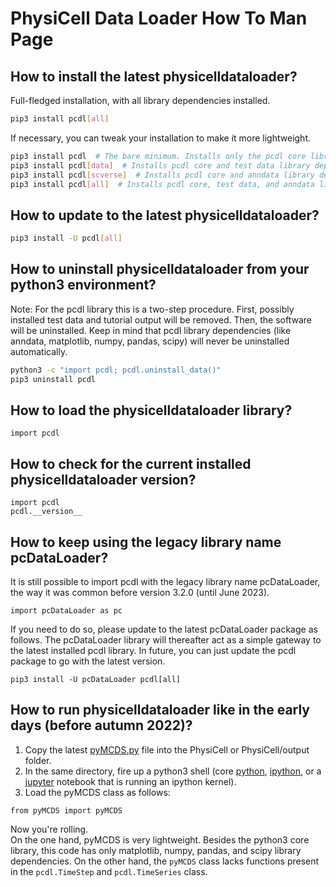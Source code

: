 # PhysiCell Data Loader How To Man Page

## How to install the latest physicelldataloader?

Full-fledged installation, with all library dependencies installed.
```bash
pip3 install pcdl[all]
```

If necessary, you can tweak your installation to make it more lightweight.
```bash
pip3 install pcdl  # The bare minimum. Installs only the pcdl core library dependencies.
pip3 install pcdl[data]  # Installs pcdl core and test data library dependencies.
pip3 install pcdl[scverse]  # Installs pcdl core and anndata library dependencies.
pip3 install pcdl[all]  # Installs pcdl core, test data, and anndata library dependencies.
```

## How to update to the latest physicelldataloader?

```bash
pip3 install -U pcdl[all]
```


## How to uninstall physicelldataloader from your python3 environment?

Note: For the pcdl library this is a two-step procedure.
First, possibly installed test data and tutorial output will be removed.
Then, the software will be uninstalled.
Keep in mind that pcdl library dependencies (like anndata, matplotlib, numpy, pandas, scipy) will never be uninstalled automatically.

```bash
python3 -c "import pcdl; pcdl.uninstall_data()"
pip3 uninstall pcdl
```


## How to load the physicelldataloader library?

```python3
import pcdl
```


## How to check for the current installed physicelldataloader version?

```python3
import pcdl
pcdl.__version__
```


## How to keep using the legacy library name pcDataLoader?

It is still possible to import pcdl with the legacy library name pcDataLoader, the way it was common before version 3.2.0 (until June 2023).

```python3
import pcDataLoader as pc
```

If you need to do so, please update to the latest pcDataLoader package as follows.
The pcDataLoader library will thereafter act as a simple gateway to the latest installed pcdl library.
In future, you can just update the pcdl package to go with the latest version.

```
pip3 install -U pcDataLoader pcdl[all]
```


## How to run physicelldataloader like in the early days (before autumn 2022)?

1. Copy the latest [pyMCDS.py](https://raw.githubusercontent.com/elmbeech/physicelldataloader/master/pcdl/pyMCDS.py) file into the PhysiCell or PhysiCell/output folder.
2. In the same directory, fire up a python3 shell (core [python](https://docs.python.org/3/tutorial/interpreter.html#interactive-mode), [ipython](https://en.wikipedia.org/wiki/IPython), or a [jupyter](https://en.wikipedia.org/wiki/Project_Jupyter) notebook that is running an ipython kernel).
3. Load the pyMCDS class as follows:

```python3
from pyMCDS import pyMCDS
```

Now you're rolling. \
On the one hand, pyMCDS is very lightweight.
Besides the python3 core library, this code has only matplotlib, numpy, pandas, and scipy library dependencies.
On the other hand, the `pyMCDS` class lacks functions present in the `pcdl.TimeStep` and `pcdl.TimeSeries` class.

